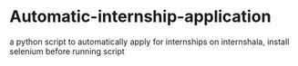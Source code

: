 # Automatic-internship-application
a python script to automatically apply for internships on internshala,
install selenium before running script
